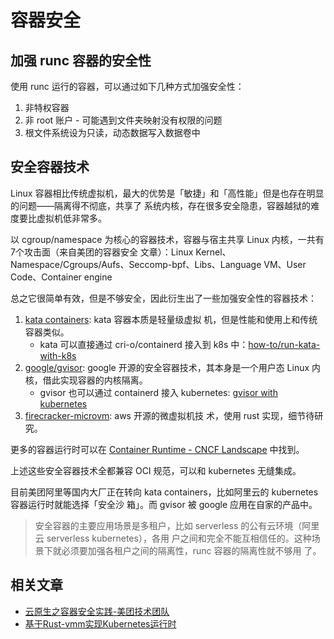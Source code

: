 # 容器安全

## 加强 runc 容器的安全性

使用 runc 运行的容器，可以通过如下几种方式加强安全性：

1. 非特权容器
1. 非 root 账户 - 可能遇到文件夹映射没有权限的问题
1. 根文件系统设为只读，动态数据写入数据卷中

## 安全容器技术

Linux 容器相比传统虚拟机，最大的优势是「敏捷」和「高性能」但是也存在明显的问题——隔离得不彻底，共享了
系统内核，存在很多安全隐患，容器越狱的难度要比虚拟机低非常多。

以 cgroup/namespace 为核心的容器技术，容器与宿主共享 Linux 内核，一共有7个攻击面（来自美团的容器安全
文章）：Linux Kernel、Namespace/Cgroups/Aufs、Seccomp-bpf、Libs、Language VM、User Code、Container
engine

总之它很简单有效，但是不够安全，因此衍生出了一些加强安全性的容器技术：

1. [kata containers](https://github.com/kata-containers/kata-containers): kata 容器本质是轻量级虚拟
   机，但是性能和使用上和传统容器类似。
   - kata 可以直接通过 cri-o/containerd 接入到 k8s
     中：[how-to/run-kata-with-k8s](https://github.com/kata-containers/documentation/blob/master/how-to/run-kata-with-k8s.md)
1. [google/gvisor](https://github.com/google/gvisor): google 开源的安全容器技术，其本身是一个用户态
   Linux 内核，借此实现容器的内核隔离。
   - gvisor 也可以通过 containerd 接入 kubernetes:
     [gvisor with kubernetes](https://github.com/google/gvisor/blob/master/g3doc/user_guide/quick_start/kubernetes.md)
1. [firecracker-microvm](https://github.com/firecracker-microvm/firecracker): aws 开源的微虚拟机技
   术，使用 rust 实现，细节待研究。

更多的容器运行时可以在
[Container Runtime - CNCF Landscape](https://landscape.cncf.io/category=container-runtime&format=card-mode&grouping=category)
中找到。

上述这些安全容器技术全都兼容 OCI 规范，可以和 kubernetes 无缝集成。

目前美团阿里等国内大厂正在转向 kata containers，比如阿里云的 kubernetes 容器运行时就能选择「安全沙
箱」。而 gvisor 被 google 应用在自家的产品中。

> 安全容器的主要应用场景是多租户，比如 serverless 的公有云环境（阿里云 serverless kubernetes），各用
> 户之间和完全不能互相信任的。这种场景下就必须要加强各租户之间的隔离性，runc 容器的隔离性就不够用
> 了。

## 相关文章

- [云原生之容器安全实践-美团技术团队](https://tech.meituan.com/2020/03/12/cloud-native-security.html)
- [基于Rust-vmm实现Kubernetes运行时](https://zhuanlan.zhihu.com/p/188500726)
